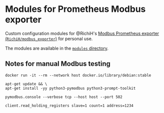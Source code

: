 # Modules for Prometheus Modbus exporter

Custom configuration modules for @RichiH's [Modbus Prometheus exporter
(`RichiH/modbus_exporter`)](https://github.com/RichiH/modbus_exporter) for
personal use.

The modules are available in the [`modules` directory](./modules/).

## Notes for manual Modbus testing

```shell
docker run -it --rm --network host docker.io/library/debian:stable
```

```shell
apt-get update && \
apt-get install -yy python3-pymodbus python3-prompt-toolkit
```

```shell
pymodbus.console --verbose tcp --host host --port 502

client.read_holding_registers slave=1 count=1 address=1234
```

<!-- vim: set sw=2 sts=2 et : -->
